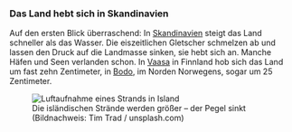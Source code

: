 ### Das Land hebt sich in Skandinavien

Auf den ersten Blick überraschend: In [Skandinavien](https://correctiv.org/recherchen/klima/artikel/2017/07/28/steigende-meere-finnland-schweden/) steigt das Land schneller als das Wasser. Die eiszeitlichen Gletscher schmelzen ab und lassen den Druck auf die Landmasse sinken, sie hebt sich an. Manche Häfen und Seen verlanden schon. In [Vaasa](https://searise.correctiv.org/de/explore/stations/57) in Finnland hob sich das Land um fast zehn Zentimeter, in [Bodo](https://searise.correctiv.org/de/explore/stations/562), im Norden Norwegens, sogar um 25 Zentimeter.

<figure>
  <img alt="Luftaufnahme eines Strands in Island" src="/assets/content/scandinavia.jpg" />
  <figcaption>
    Die isländischen Strände werden größer – der Pegel sinkt (Bildnachweis:&nbsp;Tim&nbsp;Trad&nbsp;/&nbsp;unsplash.com)
  </figcaption>
</figure>
